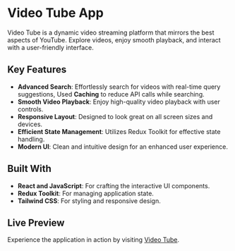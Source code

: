 # Video Tube App

Video Tube is a dynamic video streaming platform that mirrors the best aspects of YouTube. Explore videos, enjoy smooth playback, and interact with a user-friendly interface.

## Key Features

- **Advanced Search**: Effortlessly search for videos with real-time query suggestions, Used **Caching** to reduce API calls while searching.
- **Smooth Video Playback**: Enjoy high-quality video playback with user controls.
- **Responsive Layout**: Designed to look great on all screen sizes and devices.
- **Efficient State Management**: Utilizes Redux Toolkit for effective state handling.
- **Modern UI**: Clean and intuitive design for an enhanced user experience.

## Built With

- **React and JavaScript**: For crafting the interactive UI components.
- **Redux Toolkit**: For managing application state.
- **Tailwind CSS**: For styling and responsive design.

## Live Preview

Experience the application in action by visiting [Video Tube](https://video-tube-app.vercel.app/).
